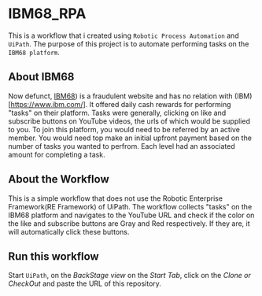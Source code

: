 # IBM68_RPA
This is a workflow that i created using `Robotic Process Automation` and `UiPath`. The purpose of this project is to automate performing tasks on the `IBM68 platform`.

## About IBM68
Now defunct, [IBM68](https://www.ibm68.com/xml/#/login)) is a fraudulent website and has no relation with (IBM)[https://www.ibm.com/]. It offered daily cash rewards for performing "tasks" on their platform. Tasks were generally, clicking on like and subscribe buttons on YouTube videos, the urls of which would be supplied to you.
To join this platform, you would need to be referred by an active member. You would need top make an initial upfront payment based on the number of tasks you wanted to perfrom. Each level had an associated amount for completing a task.

## About the Workflow
This is a simple workflow that does not use the Robotic Enterprise Framework(RE Framework) of UiPath.
The workflow collects "tasks" on the IBM68 platform and navigates to the YouTube URL and check if the color on the like and subscribe buttons are Gray and Red respectively. If they are, it will automatically click these buttons.

## Run this workflow
Start `UiPath`, on the *BackStage view* on the *Start Tab*, click on the *Clone or CheckOut* and paste the URL of this repository.